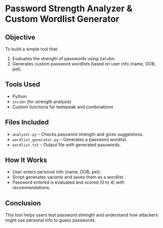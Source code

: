 # Password Strength Analyzer & Custom Wordlist Generator

## Objective
To build a simple tool that:
1. Evaluates the strength of passwords using zxcvbn.
2. Generates custom password wordlists based on user info (name, DOB, pet).

## Tools Used
- Python
- `zxcvbn` (for strength analysis)
- Custom functions for leetspeak and combinations

## Files Included
- `analyzer.py` – Checks password strength and gives suggestions.
- `wordlist_generator.py` – Generates a password wordlist.
- `wordlist.txt` – Output file with generated passwords.

## How It Works
- User enters personal info (name, DOB, pet).
- Script generates variants and saves them as a wordlist.
- Password entered is evaluated and scored (0 to 4) with recommendations.

## Conclusion
This tool helps users test password strength and understand how attackers might use personal info to guess passwords.
